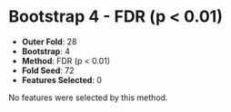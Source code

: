 # Bootstrap 4 - FDR (p < 0.01)

- **Outer Fold**: 28
- **Bootstrap**: 4
- **Method**: FDR (p < 0.01)
- **Fold Seed**: 72
- **Features Selected**: 0

No features were selected by this method.
